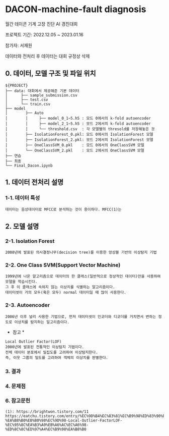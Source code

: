 # DACON-machine-fault diagnosis
월간 데이콘 기계 고장 진단 AI 경진대회

프로젝트 기간: 2022.12.05 ~ 2023.01.16

참가자: 서재원

데이터와 전처리 후 데이터는 대회 규정상 삭제 

## 0. 데이터, 모델 구조 및 파일 위치
```
${PROJECT}
├── data: 대회에서 제공해준 기본 데이터 
│      ├── sample_submission.csv
│      ├── test.csv
│      └── train.csv
├── model
│        ├── Auto
│        │     ├── model_0_1~5.h5 : 모드 0에서의 k-fold autoencoder
│        │     ├── model_2_1~5.h5 : 모드 2에서의 k-fold autoencoder
│        │     └── threshold.csv  : 각 모델별의 thresold를 저장해놓은 것
│        ├── IsolationForest_0.pkl: 모드 0에서의 IsolationForest 모델
│        ├── IsolationForest_2.pkl: 모드 2에서의 IsolationForest 모델
│        ├── OneClassSVM_0.pkl    : 모드 0에서의 OneClassSVM 모델
│        └── OneClassSVM_2.pkl    : 모드 2에서의 OneClassSVM 모델             
├── 연습
├── 최종
└── Final_Dacon.ipynb
```

## 1. 데이터 전처리 설명
### 1-1. 데이터 특성
```
데이터는 음성데이터로 MFCC로 분석하는 것이 용이하다. MFCC(1)는 
```

## 2. 모델 설명

### 2-1. Isolation Forest
```
2008년에 발표된 의사결정나무(decision tree)를 이용한 앙상블 기반의 이상탐지 기법
```
### 2-2. One Class SVM(Support Vector Machine)
```
1999년에 나온 알고리즘으로 데이터의 한 클래스(일반적으로 정상적인 데이터)만을 사용하여 모델을 학습시킨다.
그 후 이 클래스에 속하지 않는 이상치를 식별하는 알고리즘이다.
데이터셋이 거의 모두(혹은 모두) normal 데이터일 때 많이 사용한다.
```
### 2-3. Autoencoder
```
2006년 이후 널리 사용한 기법으로, 먼저 데이터셋이 인코더와 디코더를 거치면서 변하는 정도로 이상치를 탐지하는 일고리즘이다.
```
* 참고 *
```
Local Outlier Factor(LOF)
2000년에 발표된 전통적인 이상탐지 기법이다.
전체 데이터 분포에서 밀집도를 고려하여 이상탐지한다.
즉, 이웃 그룹의 밀도를 고려하여 객체의 이상치를 판별한다.  
```


### 3. 결과

### 4. 문제점



### 6. 참고문헌
```
(1): https://brightwon.tistory.com/11
https://eatchu.tistory.com/entry/%EC%9D%B4%EC%83%81%EC%B9%98%ED%83%90%EC%A7%80-%EA%B8%B0%EB%B0%98%EC%9D%98-Local-Outlier-FactorLOF-%EC%95%8C%EA%B3%A0%EB%A6%AC%EC%A6%98-%ED%8C%8C%ED%97%A4%EC%B9%98%EA%B8%B0
```

